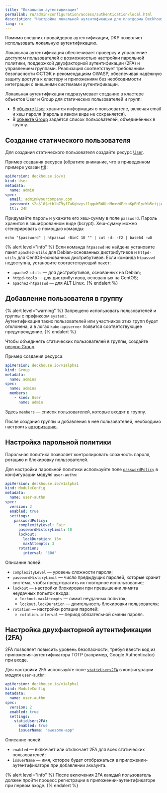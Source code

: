 ```yaml
---
title: "Локальная аутентификация"
permalink: ru/admin/configuration/access/authentication/local.html
description: "Настройка локальной аутентификации для платформы Deckhouse Kubernetes Platform с парольными политиками, поддержкой 2FA и управлением группами. Реализация безопасности, соответствующая требованиям OWASP."
lang: ru
---
```


Помимо внешних провайдеров аутентификации, DKP позволяет использовать локальную аутентификацию.

Локальная аутентификация обеспечивает проверку и управление доступом пользователей с возможностью настройки парольной политики, поддержкой двухфакторной аутентификации (2FA) и управлением группами.
Реализация соответствует требованиям безопасности ФСТЭК и рекомендациям OWASP, обеспечивая надёжную защиту доступа к кластеру и приложениям без необходимости интеграции с внешними системами аутентификации.

Локальная аутентификация подразумевает создание в кластере объектов User и Group для статических пользователей и групп:

- В [объекте User](/modules/user-authn/cr.html#user) хранится информация о пользователе, включая email и хеш пароля (пароль в явном виде не сохраняется).
- В [объекте Group](/modules/user-authn/cr.html#group) задаётся список пользователей, объединённых в группу.

## Создание статического пользователя

Для создания статического пользователя создайте ресурс [User](/modules/user-authn/cr.html#user).

Пример создания ресурса (обратите внимание, что в приведенном примере указан [ttl](/modules/user-authn/cr.html#user-v1-spec-ttl)):

```yaml
apiVersion: deckhouse.io/v1
kind: User
metadata:
  name: admin
spec:
  email: admin@yourcompany.com
  password: $2a$10$etblbZ9yfZaKgbvysf1qguW3WULdMnxwWFrkoKpRH1yeWa5etjjAa
  ttl: 24h
```

Придумайте пароль и укажите его хеш-сумму в поле `password`. Пароль хранится в зашифрованном виде (bcrypt).
Хеш-сумму можно сгенерировать с помощью команды:

```shell
echo "$password" | htpasswd -BinC 10 "" | cut -d: -f2 | base64 -w0
```

{% alert level="info" %}
Если команда `htpasswd` не найдена установите пакет `apache2-utils` для Debian-основанных дистрибутивов и `httpd-utils` для CentOS-основанных дистрибутивов.
Если команда `htpasswd` недоступна, установите соответствующий пакет:

* `apache2-utils` — для дистрибутивов, основанных на Debian;
* `httpd-tools` — для дистрибутивов, основанных на CentOS;
* `apache2-htpasswd` — для ALT Linux.
{% endalert %}

## Добавление пользователя в группу

{% alert level="warning" %}
Запрещено использовать пользователей и группы с префиксом `system:`.  
Аутентификация таких пользователей или участников этих групп будет отклонена, а в логах `kube-apiserver` появится соответствующее предупреждение.
{% endalert %}

Чтобы объединять статических пользователей в группы, создайте [ресурс Group](/modules/user-authn/cr.html#group).

Пример создания ресурса:

```yaml
apiVersion: deckhouse.io/v1alpha1
kind: Group
metadata:
  name: admins
spec:
  name: admins
  members:
    - kind: User
      name: admin
```

Здесь `members` — список пользователей, которые входят в группу.

После создания группы и добавления в неё пользователей, необходимо настроить [авторизацию](../../access/authorization/).

## Настройка парольной политики

Парольная политика позволяет контролировать сложность пароля, ротацию и блокировку пользователей.

Для настройки парольной политики используйте поле [`passwordPolicy`](/modules/user-authn/configuration.html#parameters-passwordpolicy) в конфигурации модуля `user-authn`:

```yaml
apiVersion: deckhouse.io/v1alpha1
kind: ModuleConfig
metadata:
  name: user-authn
spec:
  version: 2
  enabled: true
  settings:
    passwordPolicy:
      complexityLevel: Fair
      passwordHistoryLimit: 10
      lockout:
        lockDuration: 15m
        maxAttempts: 3
      rotation:
        interval: "30d"
```

Описание полей:

- `complexityLevel` — уровень сложности пароля;
- `passwordHistoryLimit` — число предыдущих паролей, которые хранит система, чтобы предотвратить их повторное использование;
- `lockout` — настройки блокировки при превышении лимита неудачных попыток входа:
  - `lockout.maxAttempts` — лимит неудачных попыток;
  - `lockout.lockDuration` — длительность блокировки пользователя;
- `rotation` — настройки ротации паролей:
  - `rotation.interval` — период обязательной смены пароля.

## Настройка двухфакторной аутентификации (2FA)

2FA позволяет повысить уровень безопасности, требуя ввести код из приложения-аутентификатора TOTP (например, Google Authenticator) при входе.

Для настройки 2FA используйте поле [`staticUsers2FA`](/modules/user-authn/configuration.html#parameters-staticusers2fa) в конфигурации модуля `user-authn`:

```yaml
apiVersion: deckhouse.io/v1alpha1
kind: ModuleConfig
metadata:
  name: user-authn
spec:
  version: 2
  enabled: true
  settings:
    staticUsers2FA:
      enabled: true
      issuerName: "awesome-app"
```

Описание полей:

- `enabled` — включает или отключает 2FA для всех статических пользователей;
- `issuerName` — имя, которое будет отображаться в приложении-аутентификаторе при добавлении аккаунта.

{% alert level="info" %}
После включения 2FA каждый пользователь должен пройти процесс регистрации в приложении-аутентификаторе при первом входе.
{% endalert %}

